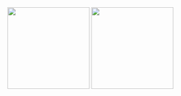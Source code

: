 <!--
### Hi there 👋

**lucasfacci/lucasfacci** is a ✨ _special_ ✨ repository because its `README.md` (this file) appears on your GitHub profile.

Here are some ideas to get you started:

- 🔭 I’m currently working on ...
- 🌱 I’m currently learning ...
- 👯 I’m looking to collaborate on ...
- 🤔 I’m looking for help with ...
- 💬 Ask me about ...
- 📫 How to reach me: ...
- 😄 Pronouns: ...
- ⚡ Fun fact: ...
-->

<div style="display: inline">
  <img height="185.0" src="https://github-readme-stats.vercel.app/api?username=lucasfacci&count_private=true&show_icons=true&theme=react" />
  <img height="185.0" src="https://github-readme-stats.vercel.app/api/top-langs/?username=lucasfacci&layout=compact&langs_count=8&theme=react" />
</div>
